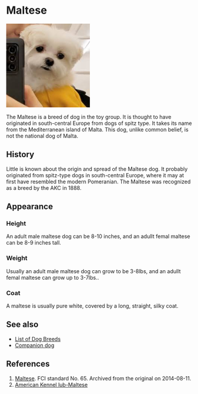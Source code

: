 # Maltese
![maltese](bookkeu.jpg)

The Maltese is a breed of dog in the toy group. It is thought to have originated in south-central Europe from dogs of spitz type. It takes its name from the Mediterranean island of Malta. This dog, unlike common belief, is not the national dog of Malta.


## History
Little is known about the origin and spread of the Maltese dog. It probably originated from spitz-type dogs in south-central Europe, where it may at first have resembled the modern Pomeranian. The Maltese was recognized as a breed by the AKC in 1888.


## Appearance

### Height
An adult male maltese dog can be 8-10 inches, and an adullt femal maltese can be 8-9 inches tall.
### Weight
Usually an adult male maltese dog can grow to be 3-8lbs, and an adullt femal maltese can grow up to 3-7lbs..
### Coat
A maltese is usually pure white, covered by a long, straight, silky coat. 


## See also
- [List of Dog Breeds](https://en.wikipedia.org/wiki/List_of_dog_breeds)
- [Companion dog](https://en.wikipedia.org/wiki/Companion_dog)


## References
1. [Maltese](http://www.fci.be/nomenclature/Standards/065g09-en.pdf). FCI standard No. 65. Archived from the original on 2014-08-11.
2. [American Kennel lub-Maltese](https://www.akc.org/dog-breeds/maltese/)